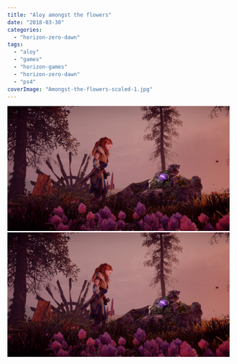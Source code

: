 ```yaml
---
title: "Aloy amongst the flowers"
date: "2018-03-30"
categories: 
  - "horizon-zero-dawn"
tags: 
  - "aloy"
  - "games"
  - "horizon-games"
  - "horizon-zero-dawn"
  - "ps4"
coverImage: "Amongst-the-flowers-scaled-1.jpg"
---
```


[![](images/Amongst-the-flowers-scaled-1.jpg)](images/Amongst-the-flowers-scaled-1.jpg)
[![](images/Amongst-the-flowers-scaled-1.jpg)](images/Amongst-the-flowers-scaled-1.jpg)
